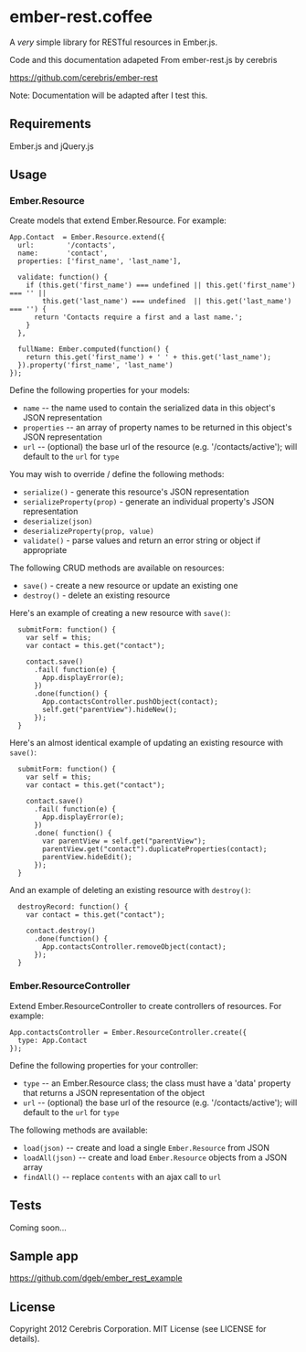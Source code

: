 # ember-rest.coffee

A *very* simple library for RESTful resources in Ember.js.

Code and this documentation adapeted From ember-rest.js by cerebris

https://github.com/cerebris/ember-rest

Note: Documentation will be adapted after I test this.

## Requirements

Ember.js and jQuery.js

## Usage

### Ember.Resource

Create models that extend Ember.Resource. For example:

```
App.Contact  = Ember.Resource.extend({
  url:        '/contacts',
  name:       'contact',
  properties: ['first_name', 'last_name'],

  validate: function() {
    if (this.get('first_name') === undefined || this.get('first_name') === '' ||
        this.get('last_name') === undefined  || this.get('last_name') === '') {
      return 'Contacts require a first and a last name.';
    }
  },

  fullName: Ember.computed(function() {
    return this.get('first_name') + ' ' + this.get('last_name');
  }).property('first_name', 'last_name')
});
```

Define the following properties for your models:

 * `name` -- the name used to contain the serialized data in this object's JSON representation
 * `properties` -- an array of property names to be returned in this object's JSON representation
 * `url` -- (optional) the base url of the resource (e.g. '/contacts/active'); will default to the `url` for `type`

You may wish to override / define the following methods:

 * `serialize()` - generate this resource's JSON representation
 * `serializeProperty(prop)` - generate an individual property's JSON representation
 * `deserialize(json)`
 * `deserializeProperty(prop, value)`
 * `validate()` - parse values and return an error string or object if appropriate

The following CRUD methods are available on resources:

 * `save()` - create a new resource or update an existing one
 * `destroy()` - delete an existing resource
 
Here's an example of creating a new resource with `save()`:

```
  submitForm: function() {
    var self = this;
    var contact = this.get("contact");

    contact.save()
      .fail( function(e) {
        App.displayError(e);
      })
      .done(function() {
        App.contactsController.pushObject(contact);
        self.get("parentView").hideNew();
      });
  }
```

Here's an almost identical example of updating an existing resource with `save()`:

```
  submitForm: function() {
    var self = this;
    var contact = this.get("contact");

    contact.save()
      .fail( function(e) {
        App.displayError(e);
      })
      .done( function() {
        var parentView = self.get("parentView");
        parentView.get("contact").duplicateProperties(contact);
        parentView.hideEdit();
      });
  }
```

And an example of deleting an existing resource with `destroy()`:

```
  destroyRecord: function() {
    var contact = this.get("contact");

    contact.destroy()
      .done(function() {
        App.contactsController.removeObject(contact);
      });
  }
```

### Ember.ResourceController

Extend Ember.ResourceController to create controllers of resources. For example:

```
App.contactsController = Ember.ResourceController.create({
  type: App.Contact
});
```

Define the following properties for your controller:

 * `type` -- an Ember.Resource class; the class must have a 'data' property that returns a JSON representation of the object
 * `url` -- (optional) the base url of the resource (e.g. '/contacts/active'); will default to the `url` for `type`

The following methods are available:

 * `load(json)` -- create and load a single `Ember.Resource` from JSON
 * `loadAll(json)` -- create and load `Ember.Resource` objects from a JSON array
 * `findAll()` -- replace `contents` with an ajax call to `url`

## Tests

Coming soon...

## Sample app

https://github.com/dgeb/ember_rest_example

## License



Copyright 2012 Cerebris Corporation. MIT License (see LICENSE for details).
